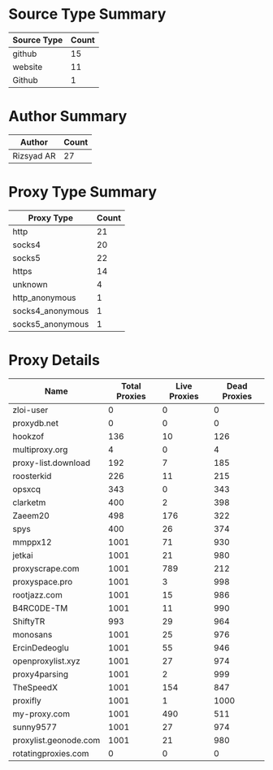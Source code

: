 # Source Type Summary

| Source Type | Count |
|-------------|-------|
| github | 15 |
| website | 11 |
| Github | 1 |


# Author Summary

| Author | Count |
|--------|-------|
| Rizsyad AR | 27 |


# Proxy Type Summary

| Proxy Type | Count |
|------------|-------|
| http | 21 |
| socks4 | 20 |
| socks5 | 22 |
| https | 14 |
| unknown | 4 |
| http_anonymous | 1 |
| socks4_anonymous | 1 |
| socks5_anonymous | 1 |


# Proxy Details

| Name | Total Proxies | Live Proxies | Dead Proxies |
|------|---------------|--------------|---------------|
| zloi-user | 0 | 0 | 0 |
| proxydb.net | 0 | 0 | 0 |
| hookzof | 136 | 10 | 126 |
| multiproxy.org | 4 | 0 | 4 |
| proxy-list.download | 192 | 7 | 185 |
| roosterkid | 226 | 11 | 215 |
| opsxcq | 343 | 0 | 343 |
| clarketm | 400 | 2 | 398 |
| Zaeem20 | 498 | 176 | 322 |
| spys | 400 | 26 | 374 |
| mmppx12 | 1001 | 71 | 930 |
| jetkai | 1001 | 21 | 980 |
| proxyscrape.com | 1001 | 789 | 212 |
| proxyspace.pro | 1001 | 3 | 998 |
| rootjazz.com | 1001 | 15 | 986 |
| B4RC0DE-TM | 1001 | 11 | 990 |
| ShiftyTR | 993 | 29 | 964 |
| monosans | 1001 | 25 | 976 |
| ErcinDedeoglu | 1001 | 55 | 946 |
| openproxylist.xyz | 1001 | 27 | 974 |
| proxy4parsing | 1001 | 2 | 999 |
| TheSpeedX | 1001 | 154 | 847 |
| proxifly | 1001 | 1 | 1000 |
| my-proxy.com | 1001 | 490 | 511 |
| sunny9577 | 1001 | 27 | 974 |
| proxylist.geonode.com | 1001 | 21 | 980 |
| rotatingproxies.com | 0 | 0 | 0 |
